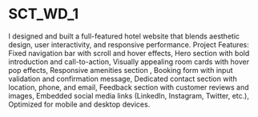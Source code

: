# SCT_WD_1
I designed and built a full-featured hotel website that blends aesthetic design, user interactivity, and responsive performance.
Project Features: Fixed navigation bar with scroll and hover effects, Hero section with bold introduction and call-to-action, Visually appealing room cards with hover pop effects, Responsive amenities section , Booking form with input validation and confirmation message, Dedicated contact section with location, phone, and email, Feedback section with customer reviews and images, Embedded social media links (LinkedIn, Instagram, Twitter, etc.), Optimized for mobile and desktop devices.
